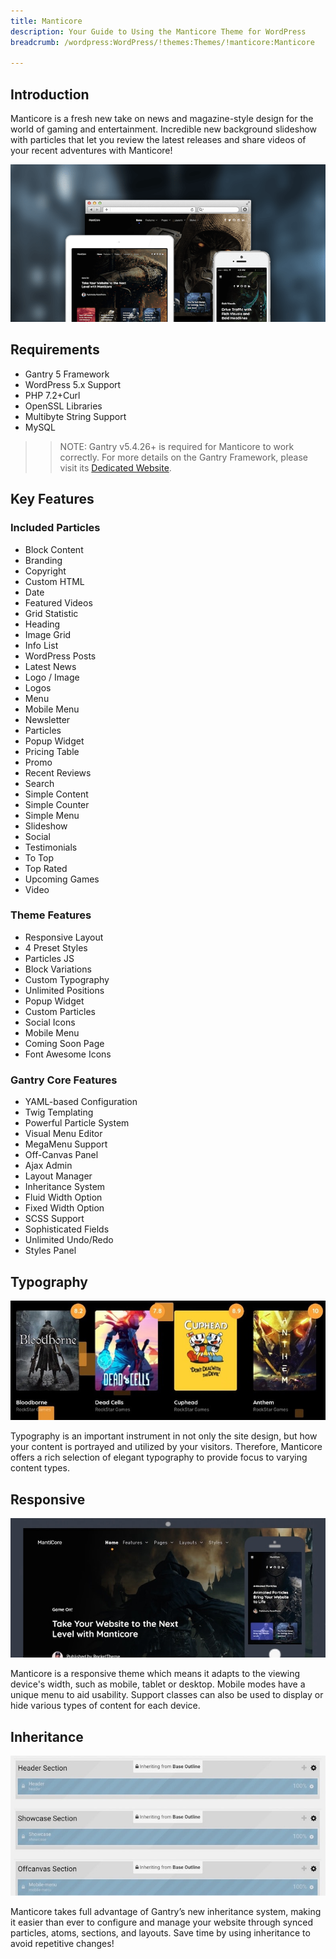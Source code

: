 ```yaml
---
title: Manticore
description: Your Guide to Using the Manticore Theme for WordPress
breadcrumb: /wordpress:WordPress/!themes:Themes/!manticore:Manticore

---
```


Introduction
-----

Manticore is a fresh new take on news and magazine-style design for the world of gaming and entertainment. Incredible new background slideshow with particles that let you review the latest releases and share videos of your recent adventures with Manticore!

![](assets/manticore.png)

Requirements
-----

* Gantry 5 Framework
* WordPress 5.x Support
* PHP 7.2+Curl
* OpenSSL Libraries
* Multibyte String Support
* MySQL

>> NOTE: Gantry v5.4.26+ is required for Manticore to work correctly. For more details on the Gantry Framework, please visit its [Dedicated Website](http://gantry.org).

Key Features
-----

### Included Particles

* Block Content
* Branding
* Copyright
* Custom HTML
* Date
* Featured Videos
* Grid Statistic
* Heading
* Image Grid
* Info List
* WordPress Posts
* Latest News
* Logo / Image
* Logos
* Menu
* Mobile Menu
* Newsletter
* Particles
* Popup Widget
* Pricing Table
* Promo
* Recent Reviews
* Search
* Simple Content
* Simple Counter
* Simple Menu
* Slideshow
* Social
* Testimonials
* To Top
* Top Rated
* Upcoming Games
* Video

### Theme Features

* Responsive Layout
* 4 Preset Styles
* Particles JS
* Block Variations
* Custom Typography
* Unlimited Positions
* Popup Widget
* Custom Particles
* Social Icons
* Mobile Menu
* Coming Soon Page
* Font Awesome Icons

### Gantry Core Features

* YAML-based Configuration
* Twig Templating
* Powerful Particle System
* Visual Menu Editor
* MegaMenu Support
* Off-Canvas Panel
* Ajax Admin
* Layout Manager
* Inheritance System
* Fluid Width Option
* Fixed Width Option
* SCSS Support
* Sophisticated Fields
* Unlimited Undo/Redo
* Styles Panel

## Typography

![Typography](assets/ft-2.jpg)

Typography is an important instrument in not only the site design, but how your content is portrayed and utilized by your visitors. Therefore, Manticore offers a rich selection of elegant typography to provide focus to varying content types.

## Responsive

![Responsive](assets/ft-3.jpg)

Manticore is a responsive theme which means it adapts to the viewing device's width, such as mobile, tablet or desktop. Mobile modes have a unique menu to aid usability. Support classes can also be used to display or hide various types of content for each device.

## Inheritance

![Inheritance](assets/ft-4.jpg)

Manticore takes full advantage of Gantry’s new inheritance system, making it easier than ever to configure and manage your website through synced particles, atoms, sections, and layouts. Save time by using inheritance to avoid repetitive changes!
